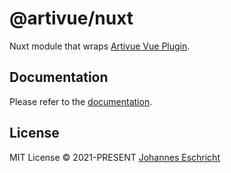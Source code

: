 # @artivue/nuxt

Nuxt module that wraps [Artivue Vue Plugin](https://github.com/Eschricht/artivue/tree/main/packages/artivue).

## Documentation

Please refer to the [documentation](https://artivue.eschricht.dev/integrations/nuxt.html).

## License

MIT License &copy; 2021-PRESENT [Johannes Eschricht](https://github.com/eschricht)
